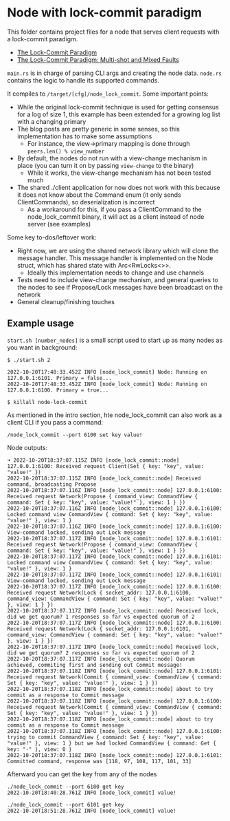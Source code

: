 # Node with lock-commit paradigm
This folder contains project files for a node that serves client requests with a lock-commit paradigm.

* [The Lock-Commit Paradigm](https://decentralizedthoughts.github.io/2020-11-29-the-lock-commit-paradigm/)
* [The Lock-Commit Paradigm: Multi-shot and Mixed Faults](https://decentralizedthoughts.github.io/2020-11-30-the-lock-commit-paradigm-multi-shot-and-mixed-faults/)

`main.rs` is in charge of parsing CLI args and creating the node data. `node.rs` contains the logic to handle its supported commands.

It compiles to `/target/[cfg]/node_lock_commit`.
Some important points:

- While the original lock-commit technique is used for getting consensus for a log of size 1, this example has been extended for a growing log list with a changing primary
- The blog posts are pretty generic in some senses, so this implementation has to make some assumptions
    - For instance, the view->primary mapping is done through `peers.len() % view_number`
- By default, the nodes do not run with a view-change mechanism in place (you can turn it on by passing `view-change` to the binary)
    - While it works, the view-change mechanism has not been tested much
- The shared ./client application for now does not work with this because it does not know about the Command enum (it only sends ClientCommands), so deserialization is incorrect 
    - As a workaround for this, if you pass a ClientCommand to the node_lock_commit binary, it will act as a client instead of node server (see examples)

Some key to-dos/leftover work:

- Right now, we are using the shared network library which will clone the message handler. This message handler is implemented on the Node struct, which has shared state with Arc<RwLocks<>>.
    - Ideally this implementation needs to change and use channels
- Tests need to include view-change mechanism, and general queries to the nodes to see if Propose/Lock messages have been broadcast on the network
- General cleanup/finishing touches

## Example usage
`start.sh [number_nodes]` is a small script used to start up as many nodes as you want in background:

````
$ ./start.sh 2

2022-10-20T17:48:33.452Z INFO [node_lock_commit] Node: Running on 127.0.0.1:6101. Primary = false...
2022-10-20T17:48:33.452Z INFO [node_lock_commit] Node: Running on 127.0.0.1:6100. Primary = true...

$ killall node-lock-commit
````

As mentioned in the intro section, hte node_lock_commit can also work as a client CLI if you pass a command:

````
/node_lock_commit --port 6100 set key value!
````

Node outputs:
````
➜ 2022-10-20T18:37:07.115Z INFO [node_lock_commit::node] 127.0.0.1:6100: Received request Client(Set { key: "key", value: "value!" })
2022-10-20T18:37:07.115Z INFO [node_lock_commit::node] Received command, broadcasting Propose
2022-10-20T18:37:07.116Z INFO [node_lock_commit::node] 127.0.0.1:6100: Received request Network(Propose { command_view: CommandView { command: Set { key: "key", value: "value!" }, view: 1 } })
2022-10-20T18:37:07.116Z INFO [node_lock_commit::node] 127.0.0.1:6100: Locked command view CommandView { command: Set { key: "key", value: "value!" }, view: 1 }
2022-10-20T18:37:07.116Z INFO [node_lock_commit::node] 127.0.0.1:6100: View-command locked, sending out Lock message
2022-10-20T18:37:07.117Z INFO [node_lock_commit::node] 127.0.0.1:6101: Received request Network(Propose { command_view: CommandView { command: Set { key: "key", value: "value!" }, view: 1 } })
2022-10-20T18:37:07.117Z INFO [node_lock_commit::node] 127.0.0.1:6101: Locked command view CommandView { command: Set { key: "key", value: "value!" }, view: 1 }
2022-10-20T18:37:07.117Z INFO [node_lock_commit::node] 127.0.0.1:6101: View-command locked, sending out Lock message
2022-10-20T18:37:07.117Z INFO [node_lock_commit::node] 127.0.0.1:6100: Received request Network(Lock { socket_addr: 127.0.0.1:6100, command_view: CommandView { command: Set { key: "key", value: "value!" }, view: 1 } })
2022-10-20T18:37:07.117Z INFO [node_lock_commit::node] Received lock, did we get quorum? 1 responses so far vs expected quorum of 2
2022-10-20T18:37:07.117Z INFO [node_lock_commit::node] 127.0.0.1:6100: Received request Network(Lock { socket_addr: 127.0.0.1:6101, command_view: CommandView { command: Set { key: "key", value: "value!" }, view: 1 } })
2022-10-20T18:37:07.117Z INFO [node_lock_commit::node] Received lock, did we get quorum? 2 responses so far vs expected quorum of 2
2022-10-20T18:37:07.117Z INFO [node_lock_commit::node] Quorum achieved, commiting first and sending out Commit message!
2022-10-20T18:37:07.118Z INFO [node_lock_commit::node] 127.0.0.1:6101: Received request Network(Commit { command_view: CommandView { command: Set { key: "key", value: "value!" }, view: 1 } })
2022-10-20T18:37:07.118Z INFO [node_lock_commit::node] about to try commit as a response to Commit message
2022-10-20T18:37:07.118Z INFO [node_lock_commit::node] 127.0.0.1:6100: Received request Network(Commit { command_view: CommandView { command: Set { key: "key", value: "value!" }, view: 1 } })
2022-10-20T18:37:07.118Z INFO [node_lock_commit::node] about to try commit as a response to Commit message
2022-10-20T18:37:07.118Z INFO [node_lock_commit::node] 127.0.0.1:6100: trying to commit CommandView { command: Set { key: "key", value: "value!" }, view: 1 } but we had locked CommandView { command: Get { key: "-" }, view: 0 }
2022-10-20T18:37:07.118Z INFO [node_lock_commit::node] 127.0.0.1:6101: Committed command, response was [118, 97, 108, 117, 101, 33]
````

Afterward you can get the key from any of the nodes
````
./node_lock_commit --port 6100 get key
2022-10-20T18:40:28.761Z INFO [node_lock_commit] value!

./node_lock_commit --port 6101 get key
2022-10-20T18:51:28.761Z INFO [node_lock_commit] value!
````